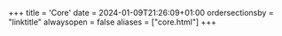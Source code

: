 +++
title = 'Core'
date = 2024-01-09T21:26:09+01:00
ordersectionsby = "linktitle"
alwaysopen = false
aliases = ["core.html"]
+++
